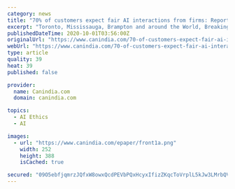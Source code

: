 ```yaml
---
category: news
title: "70% of customers expect fair AI interactions from firms: Report"
excerpt: "Toronto, Mississauga, Brampton and around the World, Breaking Entertainment News from Bollywood Hollywood, Sports, Cricket"
publishedDateTime: 2020-10-01T03:56:00Z
originalUrl: "https://www.canindia.com/70-of-customers-expect-fair-ai-interactions-from-firms-report/"
webUrl: "https://www.canindia.com/70-of-customers-expect-fair-ai-interactions-from-firms-report/"
type: article
quality: 39
heat: 39
published: false

provider:
  name: Canindia.com
  domain: canindia.com

topics:
  - AI Ethics
  - AI

images:
  - url: "https://www.canindia.com/epaper/front1a.png"
    width: 252
    height: 388
    isCached: true

secured: "09O5ebfjqmrzJQfxW8owxQcdPEVbPQxHcyxIfizZKqcToVrplL5kJw3LMrbQVD/h6MJmRbdyGhJF2nBmhEjt6P/LQmIa4ihKNEO3wOZiKeofLpKFJY9l5tc7lpGicm+Ee5VwPOoh/iQbNOBL69NQkDpwpJ4aK9+l76l6IBz1xCV51rrX2b/+UX7ALsmVHJ4pitTTeRgPc16MA3F2TUTkvEfCSnFkI0fkQ4U7UXVamXLxjs3XhSqMfz9Ck3qjWHFErZhMBgnFrAg+II5u88RQbMeQwZxvIX7y2S0qfreaIrrrNFae7RlNnZBqzlbsz5n8NFZGAAqo/huLWBq8Z53Fjm35PL3gKjOcTmRaLmiLQFo=;n4E+nYPqaqGSciFg5jKyIQ=="
---
```


